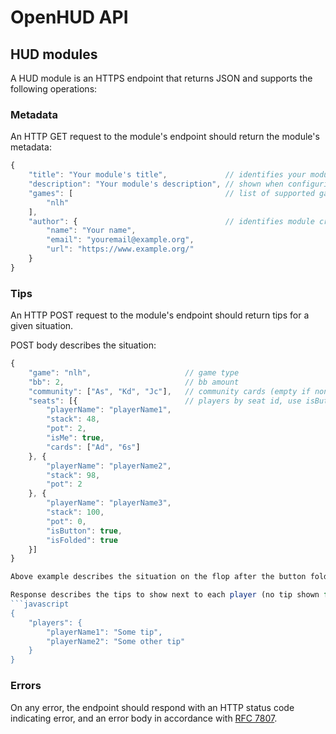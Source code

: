 # OpenHUD API

## HUD modules
A HUD module is an HTTPS endpoint that returns JSON and supports the following operations:

### Metadata
An HTTP GET request to the module's endpoint should return the module's metadata:

```javascript
{
    "title": "Your module's title",             // identifies your module in HUD tips
    "description": "Your module's description", // shown when configuring your module
    "games": [                                  // list of supported games
        "nlh"
    ],
    "author": {                                 // identifies module creator, email & URL are optional
        "name": "Your name",
        "email": "youremail@example.org",
        "url": "https://www.example.org/"
    }
}
```

### Tips
An HTTP POST request to the module's endpoint should return tips for a given situation.

POST body describes the situation:
```javascript
{
    "game": "nlh",                     // game type
    "bb": 2,                           // bb amount
    "community": ["As", "Kd", "Jc"],   // community cards (empty if none yet)
    "seats": [{                        // players by seat id, use isButton for positions
        "playerName": "playerName1",
        "stack": 48,
        "pot": 2,
        "isMe": true,
        "cards": ["Ad", "6s"]
    }, {
        "playerName": "playerName2",
        "stack": 98,
        "pot": 2
    }, {
        "playerName": "playerName3",
        "stack": 100,
        "pot": 0,
        "isButton": true,
        "isFolded": true
    }]
}

Above example describes the situation on the flop after the button folded pre-flop, hero called in SB and BB checked.

Response describes the tips to show next to each player (no tip shown for omitted players):
```javascript
{
    "players": {
        "playerName1": "Some tip",
        "playerName2": "Some other tip"
    }
}
```

### Errors
On any error, the endpoint should respond with an HTTP status code indicating error, and an error body in accordance with [RFC 7807](https://tools.ietf.org/html/rfc7807).
